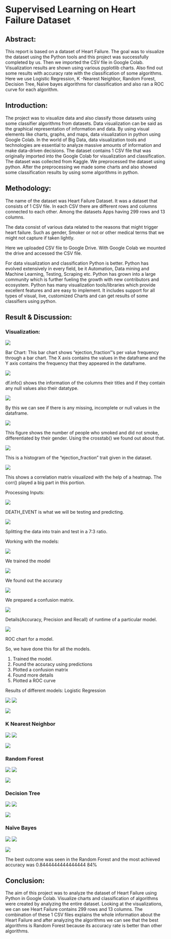 # Supervised Learning on Heart Failure Dataset

## Abstract: 

This report is based on a dataset of Heart Failure. The goal was to visualize the dataset using the Python tools and this project was successfully completed by us. Then we imported the CSV file in Google Colab. Visualization results are shown using various pyplotlib charts. Also find out some results with accuracy rate with the classification of some algorithms. Here we use Logistic Regression, K -Nearest Neighbor, Random Forest, Decision Tree, Naïve bayes algorithms for classification and also ran a ROC curve for each algorithm. 

## Introduction:

The  project  was  to  visualize  data  and  also  classify  those  datasets  using  some  classifier algorithms from datasets. Data visualization can be said as the graphical representation of information and data. By using visual elements like charts, graphs, and maps, data visualization in python using Google Colab. In the world of Big Data, data visualization tools and technologies are essential to analyze massive amounts of information and make data-driven decisions. The dataset contains 1 CSV file that was originally imported into the Google Colab for visualization and classification. The dataset was collected from Kaggle. We preprocessed the dataset using python. After the preprocessing we made some charts and also showed some classification results by using some algorithms in python. 

## Methodology:

The name of the dataset was Heart Failure Dataset. It was a dataset that consists of 1 CSV file. In  each  CSV  there  are  different  rows  and  columns  connected  to  each  other.  Among  the datasets Apps having 299 rows and 13 columns.  

The data consist of various data related to the reasons that might trigger heart failure. Such as gender, Smoker or not or other medical terms that we might not capture if taken lightly. 

Here we uploaded CSV file to Google Drive. With Google Colab we mounted the drive and accessed the CSV file. 

For data visualization and classification Python is better. Python has evolved extensively in every field, be it Automation, Data mining and Machine Learning, Testing, Scraping etc. Python has grown into a large community which is further fueling the growth with new contributors and ecosystem. Python has many visualization tools/libraries which provide excellent features and are easy to implement. It includes support for all types of visual, live, customized Charts and can get results of some classifiers using python. 

## Result & Discussion:

###  Visualization: 

![](images/01.jpeg)

Bar Chart: This bar chart shows “ejection\_fraction”’s per value frequency through a bar chart. The X axis contains the values in the dataframe and the Y axis contains the frequency that they appeared in the dataframe. 

![](images/02.png)

df.info() shows the information of the columns their titles and if they contain any null values also their datatype. 

![](images/03.png)

By this we can see if there is any missing, incomplete or null values in the dataframe. 

![](images/04.jpeg)

This figure shows the number of people who smoked and did not smoke, differentiated by their gender. Using the crosstab() we found out about that.  

![](images/05.png)

This is a histogram of the “ejection\_fraction” trait given in the dataset. 

![](images/06.jpeg)

This shows a correlation matrix visualized with the help of a heatmap. The corr() played a big part in this portion. 

Processing Inputs: 

![](images/07.png)

DEATH\_EVENT is what we will be testing and predicting. 

![](images/08.png)

Splitting the data into train and test in a 7:3 ratio. 

Working with the models: 

![](images/09.png)

We trained the model 

![](images/10.png)

We found out the accuracy 

![](images/11.jpeg)

We prepared a confusion matrix. 

![](images/12.png)

Details(Accuracy, Precision and Recall) of runtime of a particular model. 

![](images/13.png)

ROC chart for a model. 

So, we have done this for all the models. 

1. Trained the model. 
1. Found the accuracy using predictions 
1. Plotted a confusion matrix 
1. Found more details 
1. Plotted a ROC curve 

Results of different models: Logistic Regression 

![](images/14.png) ![](images/15.png)

![](images/16.png)

### K Nearest Neighbor 

![](images/17.png) ![](images/18.png)

![](images/19.png)

### Random Forest 

![](images/20.png) ![](images/21.png)

![](images/22.png)

### Decision Tree 

![](images/23.png) ![](images/24.png)

![](images/25.png)

### Naïve Bayes 

![](images/26.png) ![](images/27.png)

![](images/28.png)

The best outcome was seen in the Random Forest and the  most  achieved  accuracy  was  0.8444444444444444 84% 

## Conclusion:

The aim of this project was to analyze the dataset of Heart Failure using Python in Google Colab. Visualize charts and classification of algorithms were created by analyzing the entire dataset. Looking at the visualizations, we can see Heart Failure contains 299 rows and 13 columns. The combination of these 1 CSV files explains the whole information about the Heart Failure and after analyzing the algorithms we can see that the best algorithms is Random Forest because its accuracy rate is better than other algorithms.
